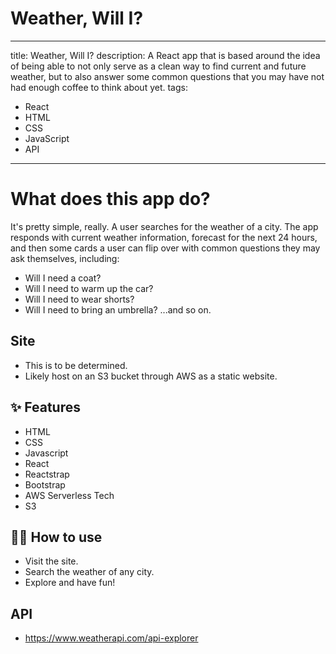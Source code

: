 # Weather, Will I?

---

title: Weather, Will I?
description: A React app that is based around the idea of being able to not only serve as a clean way to find current and future weather, but to also answer some common questions that you may have not had enough coffee to think about yet.
tags:

- React
- HTML
- CSS
- JavaScript
- API

---

# What does this app do?

It's pretty simple, really. A user searches for the weather of a city. The app responds with current weather information, forecast for the next 24 hours, and then some cards a user can flip over with common questions they may ask themselves, including:

- Will I need a coat?
- Will I need to warm up the car?
- Will I need to wear shorts?
- Will I need to bring an umbrella?
  ...and so on.

## Site

- This is to be determined.
- Likely host on an S3 bucket through AWS as a static website.

## ✨ Features

- HTML
- CSS
- Javascript
- React
- Reactstrap
- Bootstrap
- AWS Serverless Tech
- S3

## 💁‍♀️ How to use

- Visit the site.
- Search the weather of any city.
- Explore and have fun!

## API

- https://www.weatherapi.com/api-explorer
